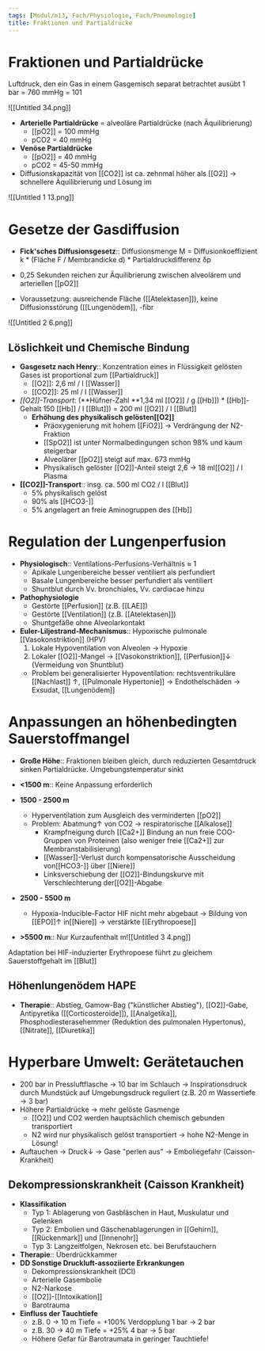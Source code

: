 ```yaml
---
tags: [Modul/m13, Fach/Physiologie, Fach/Pneumologie]
title: Fraktionen und Partialdrücke
---
```

# Fraktionen und Partialdrücke

Luftdruck, den ein Gas in einem Gasgemisch separat betrachtet ausübt
1 bar = 760 mmHg = 101

![[Untitled 34.png]]

- **Arterielle Partialdrücke** = alveoläre Partialdrücke (nach Äquilibrierung)
    - [[pO2]] = 100 mmHg
    - pCO2 = 40 mmHg
- **Venöse Partialdrücke**
    - [[pO2]] = 40 mmHg
    - pCO2 = 45-50 mmHg
- Diffusionskapazität von [[CO2]] ist ca. zehnmal höher als [[O2]] → schnellere Äquilibrierung und Lösung im 

![[Untitled 1 13.png]]

# Gesetze der Gasdiffusion

- **Fick'sches Diffusionsgesetz**:: Diffusionsmenge M = Diffusionkoeffizient k * (Fläche F / Membrandicke d) * Partialdruckdifferenz δp

- 0,25 Sekunden reichen zur Äquilibrierung zwischen alveolärem und arteriellen [[pO2]]
- Voraussetzung: ausreichende Fläche ([[Atelektasen]]), keine Diffusionsstörung ([[Lungenödem]], -fibr

![[Untitled 2 6.png]]

## Löslichkeit und Chemische Bindung

- **Gasgesetz nach Henry**:: Konzentration eines in Flüssigkeit gelösten Gases ist proportional zum [[Partialdruck]]
    - [[O2]]: 2,6 ml / l [[Wasser]]
    - [[CO2]]: 25 ml / l [[Wasser]]
- *[[O2]]-Transport*: (**Hüfner-Zahl **1,34 ml [[O2]] / g [[Hb]]) * [[Hb]]-Gehalt 150 [[Hb]] / l [[Blut]]) = 200 ml [[O2]] / l [[Blut]]
    - **Erhöhung des physikalisch gelösten[[O2]]**
        - Präoxygenierung mit hohem [[FiO2]] → Verdrängung der N2-Fraktion
        - [[SpO2]] ist unter Normalbedingungen schon 98% und kaum steigerbar
        - Alveolärer [[pO2]] steigt auf max. 673 mmHg
        - Physikalisch gelöster [[O2]]-Anteil steigt 2,6 → 18 ml[[O2]] / l Plasma
- **[[CO2]]-Transport**:: insg. ca. 500 ml CO2 / l [[Blut]]
    - 5% physikalisch gelöst
    - 90% als [[HCO3-]]
    - 5% angelagert an freie Aminogruppen des [[Hb]]

# Regulation der Lungenperfusion

- **Physiologisch**:: Ventilations-Perfusions-Verhältnis ≈ 1
    - Apikale Lungenbereiche besser ventiliert als perfundiert
    - Basale Lungenbereiche besser perfundiert als ventiliert
    - Shuntblut durch Vv. bronchiales, Vv. cardiacae hinzu
- **Pathophysiologie**
    - Gestörte [[Perfusion]] (z.B. [[LAE]])
    - Gestörte [[Ventilation]] (z.B. [[Atelektasen]])
    - Shuntgefäße ohne Alveolarkontakt
- **Euler-Liljestrand-Mechanismus**:: Hypoxische pulmonale [[Vasokonstriktion]] (HPV)
    1. Lokale Hypoventilation von Alveolen → Hypoxie
    2. Lokaler [[O2]]-Mangel → [[Vasokonstriktion]], [[Perfusion]]↓ (Vermeidung von Shuntblut)
    - Problem bei generalisierter Hypoventilation: rechtsventrikuläre [[Nachlast]] ↑, [[Pulmonale Hypertonie]] → Endothelschäden → Exsudat, [[Lungenödem]]

# Anpassungen an höhenbedingten Sauerstoffmangel

- **Große Höhe**:: Fraktionen bleiben gleich, durch reduzierten Gesamtdruck sinken Partialdrücke. Umgebungstemperatur sinkt

- **<1500 m**:: Keine Anpassung erforderlich
- **1500 - 2500 m**
    - Hyperventilation zum Ausgleich des verminderten [[pO2]]
    - Problem: Abatmung↑ von CO2 → respiratorische [[Alkalose]]
        - Krampfneigung durch [[Ca2+]] Bindung an nun freie COO- Gruppen von Proteinen (also weniger freie [[Ca2+]] zur Membranstabilisierung)
        - [[Wasser]]-Verlust durch kompensatorische Ausscheidung von[[HCO3-]] über [[Niere]]
        - Linksverschiebung der [[O2]]-Bindungskurve mit Verschlechterung der[[O2]]-Abgabe
- **2500 - 5500 m**
    - Hypoxia-Inducible-Factor HIF nicht mehr abgebaut → Bildung von [[EPO]]↑ in[[Niere]] → verstärkte [[Erythropoese]]
- **>5500 m**:: Nur Kurzaufenthalt m![[Untitled 3 4.png]]

Adaptation bei HIF-induzierter Erythropoese führt zu gleichem Sauerstoffgehalt im [[Blut]]

## Höhenlungenödem HAPE

- **Therapie**:: Abstieg, Gamow-Bag ("künstlicher Abstieg"), [[O2]]-Gabe, Antipyretika ([[Corticosteroide]]), [[Analgetika]], Phosphodiesterasehemmer (Reduktion des pulmonalen Hypertonus), [[Nitrate]], [[Diuretika]]

# Hyperbare Umwelt: Gerätetauchen

- 200 bar in Pressluftflasche → 10 bar im Schlauch → Inspirationsdruck durch Mundstück auf Umgebungsdruck reguliert (z.B. 20 m Wassertiefe → 3 bar)
- Höhere Partialdrücke → mehr gelöste Gasmenge
    - [[O2]] und CO2 werden hauptsächlich chemisch gebunden transportiert
    - N2 wird nur physikalisch gelöst transportiert → hohe N2-Menge in Lösung!
- Auftauchen → Druck↓ → Gase "perlen aus" → Emboliegefahr (Caisson-Krankheit)

## Dekompressionskrankheit (Caisson Krankheit)

- **Klassifikation**
    - Typ 1: Ablagerung von Gasbläschen in Haut, Muskulatur und Gelenken
    - Typ 2: Embolien und Gäschenablagerungen in [[Gehirn]], [[Rückenmark]] und [[Innenohr]]
    - Typ 3: Langzeitfolgen, Nekrosen etc. bei Berufstauchern
- **Therapie**:: Überdrückkammer
- **DD Sonstige Druckluft-assoziierte Erkrankungen**
    - Dekompressionskrankheit (DCI)
    - Arterielle Gasembolie
    - N2-Narkose
    - [[O2]]-[[Intoxikation]]
    - Barotrauma
- **Einfluss der Tauchtiefe**
    - z.B. 0 → 10 m Tiefe = +100% Verdopplung 1 bar → 2 bar
    - z.B. 30 → 40 m Tiefe = +25% 4 bar → 5 bar
    - Höhere Gefar für Barotraumata in geringer Tauchtiefe!

